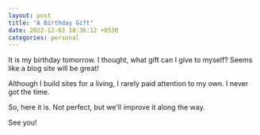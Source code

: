 ```yaml
---
layout: post
title: "A Birthday Gift"
date: 2022-12-03 18:36:12 +0530
categories: personal
---
```


It is my birthday tomorrow. I thought, what gift can I give to myself? Seems like a blog site will be great!

Although I build sites for a living, I rarely paid attention to my own. I never got the time.

So, here it is. Not perfect, but we'll improve it along the way.

See you!
